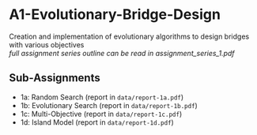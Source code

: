 # A1-Evolutionary-Bridge-Design
Creation and implementation of evolutionary algorithms to design bridges with various objectives  
*full assignment series outline can be read in assignment_series_1.pdf*

## Sub-Assignments
- 1a: Random Search (report in `data/report-1a.pdf`)
- 1b: Evolutionary Search (report in `data/report-1b.pdf`)
- 1c: Multi-Objective (report in `data/report-1c.pdf`)
- 1d: Island Model (report in `data/report-1d.pdf`)
